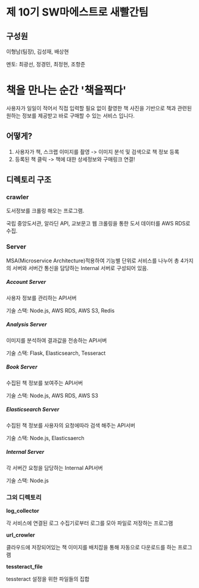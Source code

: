 # 제 10기 SW마에스트로 새빨간팀

## 구성원

이형남(팀장), 김성재, 배상현

멘토: 최광선, 정경민, 최정현, 조항준



# 책을 만나는 순간 '책을찍다'

사용자가 일일이 적어서 직접 입력할 필요 없이 촬영한 책 사진을 기반으로 책과 관련된 원하는 정보를 제공받고 바로 구매할 수 있는 서비스 입니다.



## 어떻게?

1. 사용자가 책, 스크랩 이미지를 촬영 -> 이미지 분석 및 검색으로 책 정보 등록
2. 등록된 책 클릭 -> 책에 대한 상세정보와 구매링크 연결!

## 디렉토리 구조

### crawler

도서정보를 크롤링 해오는 프로그램.

국립 중앙도서관, 알라딘 API, 교보문고 웹 크롤링을 통한 도서 데이터를 AWS RDS로 수집.



### Server

MSA(Microservice Architecture)적용하여 기능별 단위로 서비스를 나누어 총 4가지의 서버와 서버간 통신을 담당하는 Internal 서버로 구성되어 있음.

##### Account Server

사용자 정보를 관리하는 API서버

기술 스택: Node.js, AWS RDS, AWS S3, Redis

##### Analysis Server

이미지를 분석하여 결과값을 전송하는 API서버

기술 스택: Flask, Elasticsearch, Tesseract

##### Book Server

수집된 책 정보를 보여주는 API서버

기술 스택: Node.js, AWS RDS, AWS S3

##### Elasticsearch Server

수집된 책 정보를 사용자의 요청에따라 검색 해주는 API서버

기술 스택: Node.js, Elasticsaerch

##### Internal Server

각 서버간 요청을 담당하는 Internal API서버

기술 스택: Node.js



### 그외 디렉토리



**log_collector**

각 서비스에 연결된 로그 수집기로부터 로그를 모아 파일로 저장하는 프로그램

**url_crowler**

클라우드에 저장되어있는 책 이미지를 배치잡을 통해 자동으로 다운로드를 하는 프로그램

**tessteract_file**

tessteract 설정을 위한 파일들의 집합



